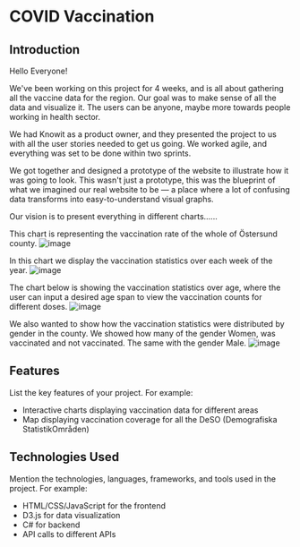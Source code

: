 # COVID Vaccination 

## Introduction

Hello Everyone!

We've been working on this project for 4 weeks, and is all about gathering all the vaccine data for the region. Our goal was to make sense of all the data and visualize it. The users can be anyone, maybe more towards people working in health sector. 

We had Knowit as a product owner, and they presented the project to us with all the user stories needed to get us going. We worked agile, and everything was set to be done within two sprints.

We got together and designed a prototype of the website to illustrate how it was going to look. This wasn't just a prototype, this was the blueprint of what we imagined our real website to be — a place where a lot of confusing data transforms into easy-to-understand visual graphs. 

Our vision is to present everything in different charts......








This chart is representing the vaccination rate of the whole of Östersund county.
![image](https://github.com/systemvetenskap/dsu24-dsugrupp1/assets/93514607/5af64abd-62fa-4460-a40f-16a466f29128)

In this chart we display the vaccination statistics over each week of the year.
![image](https://github.com/systemvetenskap/dsu24-dsugrupp1/assets/93514607/5ba0dceb-7761-4b2d-8a49-8716da72229c)


The chart below is showing the vaccination statistics over age, where the user can input a desired age span to view the
vaccination counts for different doses.
![image](https://github.com/systemvetenskap/dsu24-dsugrupp1/assets/93514607/202c6787-3f80-46f1-9fd9-a281ac1a4731)

We also wanted to show how the vaccination statistics were distributed by gender in the county. 
We showed how many of the gender Women, was vaccinated and not vaccinated. The same with the gender Male.
![image](https://github.com/systemvetenskap/dsu24-dsugrupp1/assets/93514607/6e6495f5-649e-466f-9b24-37c39d5be873)






















## Features
List the key features of your project. For example:

- Interactive charts displaying vaccination data for different areas
- Map displaying vaccination coverage for all the DeSO (Demografiska StatistikOmråden)


  

## Technologies Used
Mention the technologies, languages, frameworks, and tools used in the project. For example:

- HTML/CSS/JavaScript for the frontend
- D3.js for data visualization
- C# for backend
- API calls to different APIs
